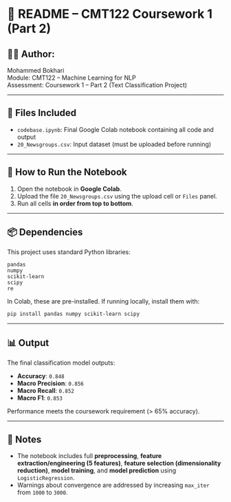 
# 📄 README – CMT122 Coursework 1 (Part 2)

## 👨‍💻 Author:
Mohammed Bokhari  
Module: CMT122 – Machine Learning for NLP  
Assessment: Coursework 1 – Part 2 (Text Classification Project)

---

## 📁 Files Included
- `codebase.ipynb`: Final Google Colab notebook containing all code and output  
- `20_Newsgroups.csv`: Input dataset (must be uploaded before running)  

---

## 🚀 How to Run the Notebook
1. Open the notebook in **Google Colab**.  
2. Upload the file `20_Newsgroups.csv` using the upload cell or `Files` panel.  
3. Run all cells **in order from top to bottom**.  

---

## 📦 Dependencies
This project uses standard Python libraries:

```
pandas  
numpy  
scikit-learn  
scipy  
re
```

In Colab, these are pre-installed. If running locally, install them with:

```bash
pip install pandas numpy scikit-learn scipy
```

---

## 📊 Output
The final classification model outputs:
- **Accuracy**: `0.848`
- **Macro Precision**: `0.856`
- **Macro Recall**: `0.852`
- **Macro F1**: `0.853`

Performance meets the coursework requirement (> 65% accuracy).

---

## 📌 Notes
- The notebook includes full **preprocessing**, **feature extraction/engineering (5 features)**, **feature selection (dimensionality reduction)**, **model training**, and **model prediction** using `LogisticRegression`.  
- Warnings about convergence are addressed by increasing `max_iter` from `1000` to `3000`.
